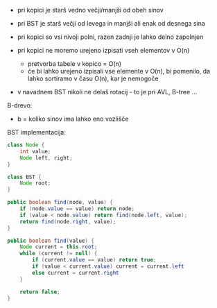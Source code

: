 - pri kopici je starš vedno večji/manjši od obeh sinov
- pri BST je starš večji od levega in manjši ali enak od desnega sina
- pri kopici so vsi nivoji polni, razen zadnji je lahko delno zapolnjen

- pri kopici ne moremo urejeno izpisati vseh elementov v O(n)
	- pretvorba tabele v kopico = O(n)
	- če bi lahko urejeno izpisali vse elemente v O(n), bi pomenilo, da lahko sortiramo v času O(n), kar je nemogoče

- v navadnem BST nikoli ne delaš rotacij - to je pri AVL, B-tree ...

B-drevo:
- b = koliko sinov ima lahko eno vozlišče

BST implementacija:

```java
class Node {
	int value;
	Node left, right;
}

class BST {
	Node root;
}

public boolean find(node, value) {
	if (node.value == value) return node;
	if (value < node.value) return find(node.left, value);
	return find(node.right, value);
}

public boolean find(value) {
	Node current = this.root;
	while (current != null) {
		if (current.value == value) return true;
		if (value < current.value) current = current.left
		else current = current.right
	}

	return false;
}
```
